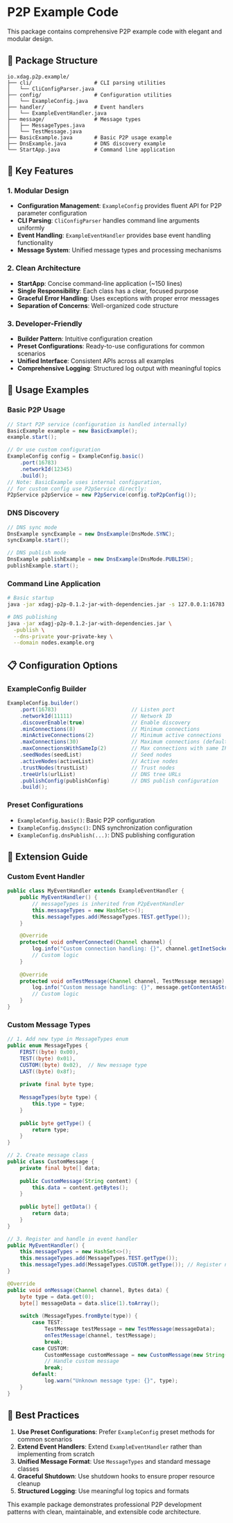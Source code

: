 # P2P Example Code

This package contains comprehensive P2P example code with elegant and modular design.

## 📁 Package Structure

```
io.xdag.p2p.example/
├── cli/                    # CLI parsing utilities
│   └── CliConfigParser.java
├── config/                 # Configuration utilities
│   └── ExampleConfig.java
├── handler/                # Event handlers
│   └── ExampleEventHandler.java
├── message/                # Message types
│   ├── MessageTypes.java
│   └── TestMessage.java
├── BasicExample.java       # Basic P2P usage example
├── DnsExample.java         # DNS discovery example
└── StartApp.java           # Command line application
```

## 🎯 Key Features

### 1. **Modular Design**

- **Configuration Management**: `ExampleConfig` provides fluent API for P2P parameter configuration
- **CLI Parsing**: `CliConfigParser` handles command line arguments uniformly
- **Event Handling**: `ExampleEventHandler` provides base event handling functionality
- **Message System**: Unified message types and processing mechanisms

### 2. **Clean Architecture**

- **StartApp**: Concise command-line application (~150 lines)
- **Single Responsibility**: Each class has a clear, focused purpose
- **Graceful Error Handling**: Uses exceptions with proper error messages
- **Separation of Concerns**: Well-organized code structure

### 3. **Developer-Friendly**

- **Builder Pattern**: Intuitive configuration creation
- **Preset Configurations**: Ready-to-use configurations for common scenarios
- **Unified Interface**: Consistent APIs across all examples
- **Comprehensive Logging**: Structured log output with meaningful topics

## 🚀 Usage Examples

### Basic P2P Usage

```java
// Start P2P service (configuration is handled internally)
BasicExample example = new BasicExample();
example.start();

// Or use custom configuration
ExampleConfig config = ExampleConfig.basic()
    .port(16783)
    .networkId(12345)
    .build();
// Note: BasicExample uses internal configuration, 
// for custom config use P2pService directly:
P2pService p2pService = new P2pService(config.toP2pConfig());
```

### DNS Discovery

```java
// DNS sync mode
DnsExample syncExample = new DnsExample(DnsMode.SYNC);
syncExample.start();

// DNS publish mode
DnsExample publishExample = new DnsExample(DnsMode.PUBLISH);
publishExample.start();
```

### Command Line Application

```bash
# Basic startup
java -jar xdagj-p2p-0.1.2-jar-with-dependencies.jar -s 127.0.0.1:16783

# DNS publishing
java -jar xdagj-p2p-0.1.2-jar-with-dependencies.jar \
  -publish \
  --dns-private your-private-key \
  --domain nodes.example.org
```

## 📋 Configuration Options

### ExampleConfig Builder

```java
ExampleConfig.builder()
    .port(16783)                        // Listen port
    .networkId(11111)                   // Network ID
    .discoverEnable(true)               // Enable discovery
    .minConnections(8)                  // Minimum connections
    .minActiveConnections(2)            // Minimum active connections
    .maxConnections(30)                 // Maximum connections (default: 50, production recommended: 30)
    .maxConnectionsWithSameIp(2)        // Max connections with same IP
    .seedNodes(seedList)                // Seed nodes
    .activeNodes(activeList)            // Active nodes
    .trustNodes(trustList)              // Trust nodes
    .treeUrls(urlList)                  // DNS tree URLs
    .publishConfig(publishConfig)       // DNS publish configuration
    .build();
```

### Preset Configurations

- `ExampleConfig.basic()`: Basic P2P configuration
- `ExampleConfig.dnsSync()`: DNS synchronization configuration
- `ExampleConfig.dnsPublish(...)`: DNS publishing configuration

## 🔧 Extension Guide

### Custom Event Handler

```java
public class MyEventHandler extends ExampleEventHandler {
    public MyEventHandler() {
        // messageTypes is inherited from P2pEventHandler
        this.messageTypes = new HashSet<>();
        this.messageTypes.add(MessageTypes.TEST.getType());
    }

    @Override
    protected void onPeerConnected(Channel channel) {
        log.info("Custom connection handling: {}", channel.getInetSocketAddress());
        // Custom logic
    }
    
    @Override
    protected void onTestMessage(Channel channel, TestMessage message) {
        log.info("Custom message handling: {}", message.getContentAsString());
        // Custom logic
    }
}
```

### Custom Message Types

```java
// 1. Add new type in MessageTypes enum
public enum MessageTypes {
    FIRST((byte) 0x00),
    TEST((byte) 0x01),
    CUSTOM((byte) 0x02),  // New message type
    LAST((byte) 0x8f);
    
    private final byte type;
    
    MessageTypes(byte type) {
        this.type = type;
    }
    
    public byte getType() {
        return type;
    }
}

// 2. Create message class
public class CustomMessage {
    private final byte[] data;
    
    public CustomMessage(String content) {
        this.data = content.getBytes();
    }
    
    public byte[] getData() {
        return data;
    }
}

// 3. Register and handle in event handler
public MyEventHandler() {
    this.messageTypes = new HashSet<>();
    this.messageTypes.add(MessageTypes.TEST.getType());
    this.messageTypes.add(MessageTypes.CUSTOM.getType()); // Register new type
}

@Override
public void onMessage(Channel channel, Bytes data) {
    byte type = data.get(0);
    byte[] messageData = data.slice(1).toArray();
    
    switch (MessageTypes.fromByte(type)) {
        case TEST:
            TestMessage testMessage = new TestMessage(messageData);
            onTestMessage(channel, testMessage);
            break;
        case CUSTOM:
            CustomMessage customMessage = new CustomMessage(new String(messageData));
            // Handle custom message
            break;
        default:
            log.warn("Unknown message type: {}", type);
    }
}
```

## 📝 Best Practices

1. **Use Preset Configurations**: Prefer `ExampleConfig` preset methods for common scenarios
2. **Extend Event Handlers**: Extend `ExampleEventHandler` rather than implementing from scratch
3. **Unified Message Format**: Use `MessageTypes` and standard message classes
4. **Graceful Shutdown**: Use shutdown hooks to ensure proper resource cleanup
5. **Structured Logging**: Use meaningful log topics and formats

This example package demonstrates professional P2P development patterns with clean, maintainable,
and extensible code architecture. 